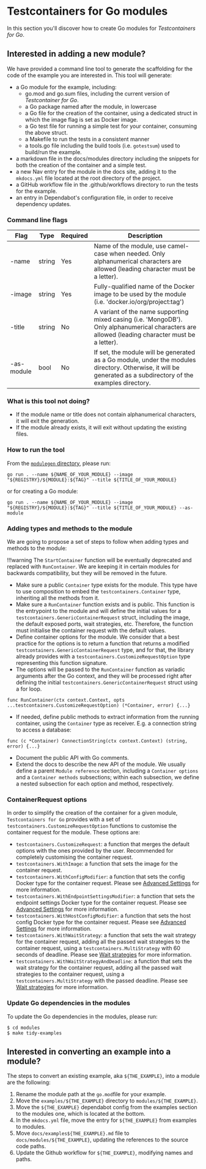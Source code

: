 # Testcontainers for Go modules

In this section you'll discover how to create Go modules for _Testcontainers for Go_.

## Interested in adding a new module?

We have provided a command line tool to generate the scaffolding for the code of the example you are interested in. This tool will generate:

- a Go module for the example, including:
    - go.mod and go.sum files, including the current version of _Testcontainer for Go_.
    - a Go package named after the module, in lowercase
    - a Go file for the creation of the container, using a dedicated struct in which the image flag is set as Docker image.
    - a Go test file for running a simple test for your container, consuming the above struct.
    - a Makefile to run the tests in a consistent manner
    - a tools.go file including the build tools (i.e. `gotestsum`) used to build/run the example.
- a markdown file in the docs/modules directory including the snippets for both the creation of the container and a simple test.
- a new Nav entry for the module in the docs site, adding it to the `mkdocs.yml` file located at the root directory of the project.
- a GitHub workflow file in the .github/workflows directory to run the tests for the example.
- an entry in Dependabot's configuration file, in order to receive dependency updates.

### Command line flags

| Flag       | Type   | Required | Description                                                                                                                                                    |
|------------|--------|----------|----------------------------------------------------------------------------------------------------------------------------------------------------------------|
| -name      | string | Yes      | Name of the module, use camel-case when needed. Only alphanumerical characters are allowed (leading character must be a letter).                               |
| -image     | string | Yes      | Fully-qualified name of the Docker image to be used by the module (i.e. 'docker.io/org/project:tag')                                                           |
| -title     | string | No       | A variant of the name supporting mixed casing (i.e. 'MongoDB'). Only alphanumerical characters are allowed (leading character must be a letter).               |
| -as-module | bool   | No       | If set, the module will be generated as a Go module, under the modules directory. Otherwise, it will be generated as a subdirectory of the examples directory. |

### What is this tool not doing?

- If the module name or title does not contain alphanumerical characters, it will exit the generation.
- If the module already exists, it will exit without updating the existing files.

### How to run the tool

From the [`modulegen` directory]({{repo_url}}/tree/main/modulegen), please run:

```shell
go run . --name ${NAME_OF_YOUR_MODULE} --image "${REGISTRY}/${MODULE}:${TAG}" --title ${TITLE_OF_YOUR_MODULE}
```

or for creating a Go module:

```shell
go run . --name ${NAME_OF_YOUR_MODULE} --image "${REGISTRY}/${MODULE}:${TAG}" --title ${TITLE_OF_YOUR_MODULE} --as-module
```

### Adding types and methods to the module

We are going to propose a set of steps to follow when adding types and methods to the module:

!!!warning
    The `StartContainer` function will be eventually deprecated and replaced with `RunContainer`. We are keeping it in certain modules for backwards compatibility, but they will be removed in the future.

- Make sure a public `Container` type exists for the module. This type have to use composition to embed the `testcontainers.Container` type, inheriting all the methods from it.
- Make sure a `RunContainer` function exists and is public. This function is the entrypoint to the module and will define the initial values for a `testcontainers.GenericContainerRequest` struct, including the image, the default exposed ports, wait strategies, etc. Therefore, the function must initialise the container request with the default values.
- Define container options for the module. We consider that a best practice for the options is to return a function that returns a modified `testcontainers.GenericContainerRequest` type, and for that, the library already provides with a `testcontainers.CustomizeRequestOption` type representing this function signature.
- The options will be passed to the `RunContainer` function as variadic arguments after the Go context, and they will be processed right after defining the initial `testcontainers.GenericContainerRequest` struct using a for loop.

```golang
func RunContainer(ctx context.Context, opts ...testcontainers.CustomizeRequestOption) (*Container, error) {...}
```

- If needed, define public methods to extract information from the running container, using the `Container` type as receiver. E.g. a connection string to access a database:

```golang
func (c *Container) ConnectionString(ctx context.Context) (string, error) {...}
```

- Document the public API with Go comments.
- Extend the docs to describe the new API of the module. We usually define a parent `Module reference` section, including a `Container options` and a `Container methods` subsections; within each subsection, we define a nested subsection for each option and method, respectively.

### ContainerRequest options

In order to simplify the creation of the container for a given module, `Testcontainers for Go` provides with a set of `testcontainers.CustomizeRequestOption` functions to customise the container request for the module. These options are:

- `testcontainers.CustomizeRequest`: a function that merges the default options with the ones provided by the user. Recommended for completely customising the container request.
- `testcontainers.WithImage`: a function that sets the image for the container request.
- `testcontainers.WithConfigModifier`: a function that sets the config Docker type for the container request. Please see [Advanced Settings](../features/creating_container.md#advanced-settings) for more information.
- `testcontainers.WithEndpointSettingsModifier`: a function that sets the endpoint settings Docker type for the container request. Please see [Advanced Settings](../features/creating_container.md#advanced-settings) for more information.
- `testcontainers.WithHostConfigModifier`: a function that sets the host config Docker type for the container request. Please see [Advanced Settings](../features/creating_container.md#advanced-settings) for more information.
- `testcontainers.WithWaitStrategy`: a function that sets the wait strategy for the container request, adding all the passed wait strategies to the container request, using a `testcontainers.MultiStrategy` with 60 seconds of deadline. Please see [Wait strategies](../features/wait/multi.md) for more information.
- `testcontainers.WithWaitStrategyAndDeadline`: a function that sets the wait strategy for the container request, adding all the passed wait strategies to the container request, using a `testcontainers.MultiStrategy` with the passed deadline. Please see [Wait strategies](../features/wait/multi.md) for more information.

### Update Go dependencies in the modules

To update the Go dependencies in the modules, please run:

```shell
$ cd modules
$ make tidy-examples
```

## Interested in converting an example into a module?

The steps to convert an existing example, aka `${THE_EXAMPLE}`, into a module are the following:

1. Rename the module path at the `go.mod`file for your example.
1. Move the `examples/${THE_EXAMPLE}` directory to `modules/${THE_EXAMPLE}`.
1. Move the `${THE_EXAMPLE}` dependabot config from the examples section to the modules one, which is located at the bottom.
1. In the `mkdocs.yml` file, move the entry for `${THE_EXAMPLE}` from examples to modules.
1. Move `docs/examples${THE_EXAMPLE}.md` file to `docs/modules/${THE_EXAMPLE}`, updating the references to the source code paths.
1. Update the Github workflow for `${THE_EXAMPLE}`, modifying names and paths.
